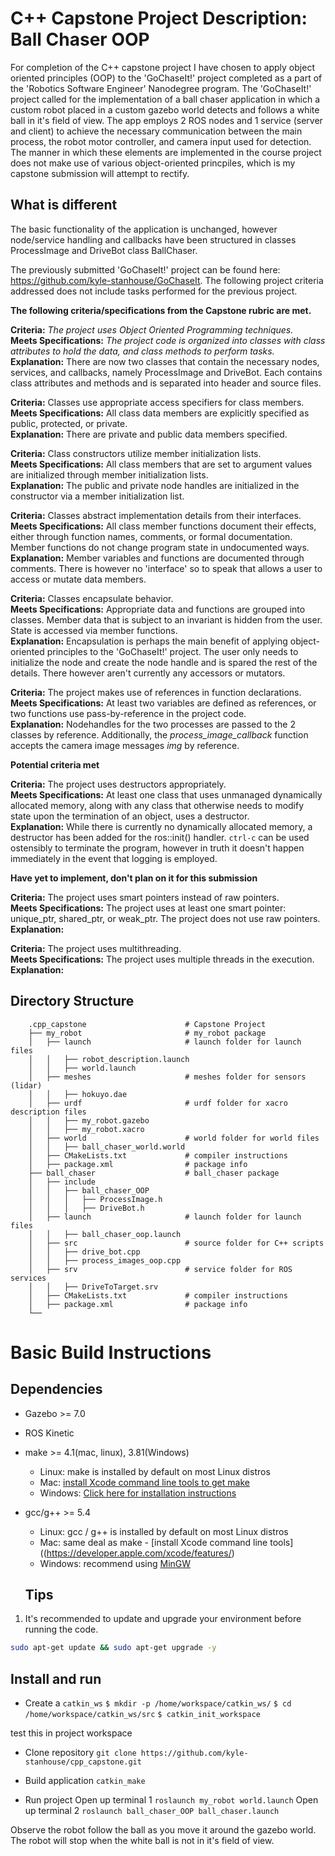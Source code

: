 # C++ Capstone Project Description: Ball Chaser OOP

For completion of the C++ capstone project I have chosen to apply object oriented principles (OOP) to the 'GoChaseIt!' project completed as a part of the 'Robotics Software Engineer' Nanodegree program. The 'GoChaseIt!' project called for the implementation of a ball chaser application in which a custom robot placed in a custom gazebo world detects and follows a white ball in it's field of view. The app employs 2 ROS nodes and 1 service (server and client) to achieve the necessary communication between the main process, the robot motor controller, and camera input used for detection. The manner in which these elements are implemented in the course project does not make use of various object-oriented princpiles, which is my capstone submission will attempt to rectify.

## What is different
The basic functionality of the application is unchanged, however node/service handling and callbacks have been structured in classes ProcessImage and DriveBot class BallChaser. 

The previously submitted 'GoChaseIt!' project can be found here: https://github.com/kyle-stanhouse/GoChaseIt. The following project criteria addressed does not include tasks performed for the previous project.

**The following criteria/specifications from the Capstone rubric are met.**

**Criteria:** _The project uses Object Oriented Programming techniques._\
**Meets Specifications:** _The project code is organized into classes with class attributes to hold the data, and class methods to perform tasks._
**Explanation:** There are now two classes that contain the necessary nodes, services, and callbacks, namely ProcessImage and DriveBot. Each contains class attributes and methods and is separated into header and source files.

**Criteria:** Classes use appropriate access specifiers for class members.\
**Meets Specifications:** All class data members are explicitly specified as public, protected, or private.\
**Explanation:** There are private and public data members specified.

**Criteria:** Class constructors utilize member initialization lists.\
**Meets Specifications:** All class members that are set to argument values are initialized through member initialization lists.\
**Explanation:** The public and private node handles are initialized in the constructor via a member initialization list.

**Criteria:** Classes abstract implementation details from their interfaces.\
**Meets Specifications:** All class member functions document their effects, either through function names, comments, or formal documentation. Member functions do not change program state in undocumented ways.\
**Explanation:** Member variables and functions are documented through comments. There is however no 'interface' so to speak that allows a user to access or mutate data members. 

**Criteria:** Classes encapsulate behavior.\
**Meets Specifications:** Appropriate data and functions are grouped into classes. Member data that is subject to an invariant is hidden from the user. State is accessed via member functions.\
**Explanation:** Encapsulation is perhaps the main benefit of applying object-oriented principles to the 'GoChaseIt!' project. The user only needs to initialize the node and create the node handle and is spared the rest of the details. There however aren't currently any accessors or mutators.

**Criteria:** The project makes use of references in function declarations.\
**Meets Specifications:** At least two variables are defined as references, or two functions use pass-by-reference in the project code.\
**Explanation:** Nodehandles for the two processes are passed to the 2 classes by reference. Additionally, the _process_image_callback_ function accepts the camera image messages _img_ by reference.

**Potential criteria met**

**Criteria:** The project uses destructors appropriately.\
**Meets Specifications:** At least one class that uses unmanaged dynamically allocated memory, along with any class that otherwise needs to modify state upon the termination of an object, uses a destructor.\
**Explanation:** While there is currently no dynamically allocated memory, a destructor has been added for the ros::init() handler. `ctrl-c` can be used ostensibly to terminate the program, however in truth it doesn't happen immediately in the event that logging is employed.

**Have yet to implement, don't plan on it for this submission**

**Criteria:** The project uses smart pointers instead of raw pointers.\
**Meets Specifications:** The project uses at least one smart pointer: unique_ptr, shared_ptr, or weak_ptr. The project does not use raw pointers.\
**Explanation:**

**Criteria:** The project uses multithreading.\
**Meets Specifications:** The project uses multiple threads in the execution.
**Explanation:**


## Directory Structure

```
    .cpp_capstone                      # Capstone Project
    ├── my_robot                       # my_robot package                   
    │   ├── launch                     # launch folder for launch files   
    │   │   ├── robot_description.launch
    │   │   ├── world.launch
    │   ├── meshes                     # meshes folder for sensors (lidar)
    │   │   ├── hokuyo.dae
    │   ├── urdf                       # urdf folder for xacro description files
    │   │   ├── my_robot.gazebo
    │   │   ├── my_robot.xacro
    │   ├── world                      # world folder for world files
    │   │   ├── ball_chaser_world.world
    │   ├── CMakeLists.txt             # compiler instructions
    │   ├── package.xml                # package info
    ├── ball_chaser                    # ball_chaser package     
    │   ├── include
    │   │   ├── ball_chaser_OOP
    │   │   │   ├── ProcessImage.h
    │   │   │   ├── DriveBot.h
    │   ├── launch                     # launch folder for launch files   
    │   │   ├── ball_chaser_oop.launch
    │   ├── src                        # source folder for C++ scripts
    │   │   ├── drive_bot.cpp
    │   │   ├── process_images_oop.cpp
    │   ├── srv                        # service folder for ROS services
    │   │   ├── DriveToTarget.srv
    │   ├── CMakeLists.txt             # compiler instructions
    │   ├── package.xml                # package info                  
    └──        
```

# Basic Build Instructions

## Dependencies 
* Gazebo >= 7.0  
* ROS Kinetic  
* make >= 4.1(mac, linux), 3.81(Windows)
  * Linux: make is installed by default on most Linux distros
  * Mac: [install Xcode command line tools to get make](https://developer.apple.com/xcode/features/)
  * Windows: [Click here for installation instructions](http://gnuwin32.sourceforge.net/packages/make.htm)
* gcc/g++ >= 5.4
  * Linux: gcc / g++ is installed by default on most Linux distros
  * Mac: same deal as make - [install Xcode command line tools]((https://developer.apple.com/xcode/features/)
  * Windows: recommend using [MinGW](http://www.mingw.org/)
  
  ## Tips  
1. It's recommended to update and upgrade your environment before running the code.  
```bash
sudo apt-get update && sudo apt-get upgrade -y
```
  
## Install and run 

* Create a `catkin_ws`
`$ mkdir -p /home/workspace/catkin_ws/`
`$ cd /home/workspace/catkin_ws/src`
`$ catkin_init_workspace`
 
 test this in project workspace 

* Clone repository
`git clone https://github.com/kyle-stanhouse/cpp_capstone.git`

* Build application 
`catkin_make`

* Run project
Open up terminal 1
`roslaunch my_robot world.launch`
Open up terminal 2
`roslaunch ball_chaser_OOP ball_chaser.launch`

Observe the robot follow the ball as you move it around the gazebo world. 
The robot will stop when the white ball is not in it's field of view.




